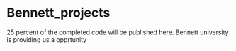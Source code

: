 # Bennett_projects
25 percent of the completed code will be published here.
Bennett university is providing us a opprtunity
